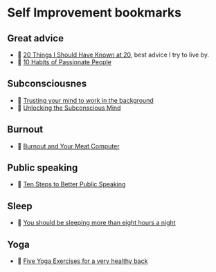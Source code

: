 # Self Improvement bookmarks

## Great advice

* :link: [20 Things I Should Have Known at 20](http://inoveryourhead.net/20-things-i-should-have-known-at-20/), best advice I try to live by.
* :link: [10 Habits of Passionate People](http://www.pickthebrain.com/blog/the-ten-habits-of-passionate-people/)

## Subconsciousnes

* :link: [Trusting your mind to work in the background](https://alexanderell.is/posts/trust-in-your-unconscious/)
* :link: [Unlocking the Subconscious Mind](https://remo.org/2020/04/30/subconscious-mind/)

## Burnout

* :link: [Burnout and Your Meat Computer](https://www.emfcamp.org/schedule/2018/38-burnout-and-your-meat-computer)

## Public speaking

* :link: [Ten Steps to Better Public Speaking ](http://hintjens.com/blog:107)

## Sleep

* :link: [You should be sleeping more than eight hours a night](https://qz.com/1301123/why-eight-hours-a-night-isnt-enough-according-to-a-leading-sleep-scientist/)

## Yoga

* :link: [Five Yoga Exercises for a very healthy back](http://aiki.info/yoga/)